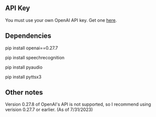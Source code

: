 ## API Key
You must use your own OpenAI API key. Get one [here](https://platform.openai.com/account/api-keys).

## Dependencies
pip install openai==0.27.7

pip install speechrecognition

pip install pyaudio

pip install pyttsx3

## Other notes
Version 0.27.8 of OpenAI's API is not supported, so I recommend using verision 0.27.7 or earlier. (As of 7/31/2023)